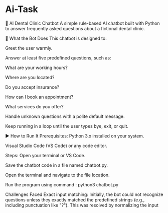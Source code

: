 # Ai-Task

🦷 AI Dental Clinic Chatbot
A simple rule-based AI chatbot built with Python to answer frequently asked questions about a fictional dental clinic.

📌 What the Bot Does
This chatbot is designed to:

Greet the user warmly.

Answer at least five predefined questions, such as:

What are your working hours?

Where are you located?

Do you accept insurance?

How can I book an appointment?

What services do you offer?

Handle unknown questions with a polite default message.

Keep running in a loop until the user types bye, exit, or quit.

▶️ How to Run It
Prerequisites:
Python 3.x installed on your system.

Visual Studio Code (VS Code) or any code editor.

Steps:
Open your terminal or VS Code.

Save the chatbot code in a file named chatbot.py.

Open the terminal and navigate to the file location.

Run the program using command :
python3 chatbot.py


Challenges Faced
Exact input matching: Initially, the bot could not recognize questions unless they exactly matched the predefined strings (e.g., including punctuation like "?"). This was resolved by normalizing the input 
